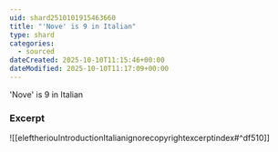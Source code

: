 ```yaml
---
uid: shard2510101915463660
title: "'Nove' is 9 in Italian"
type: shard
categories:
  - sourced
dateCreated: 2025-10-10T11:15:46+00:00
dateModified: 2025-10-10T11:17:09+00:00
---
```

'Nove' is 9 in Italian
### Excerpt
![[eleftheriouIntroductionItalianignorecopyrightexcerptindex#^df510]]